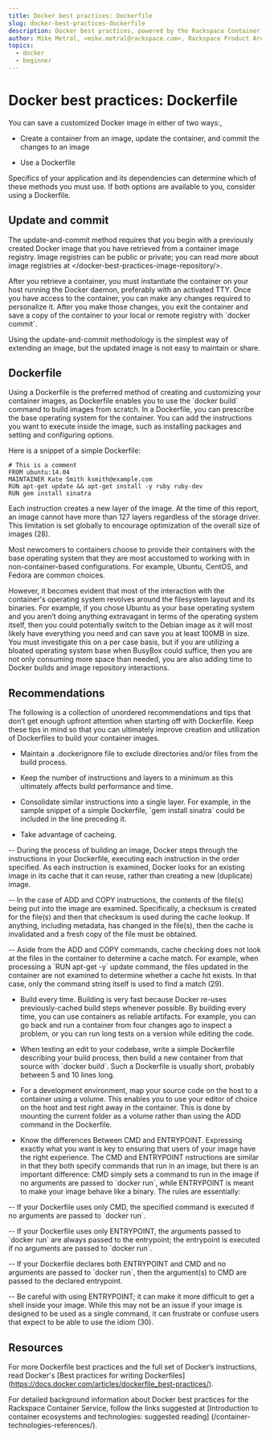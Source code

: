 ```yaml
---
title: Docker best practices: Dockerfile
slug: docker-best-practices-dockerfile
description: Docker best practices, powered by the Rackspace Container Service
author: Mike Metral, <mike.metral@rackspace.com>, Rackspace Product Architect
topics:
  - docker
  - beginner
---
```


# Docker best practices: Dockerfile

You can save a customized Docker image in either of two ways:,

-   Create a container from an image, update the container,
    and commit the changes to an image

-   Use a Dockerfile

Specifics of your application and its dependencies can determine which
of these methods you must use. If both options are available to you,
consider using a Dockerfile.

## Update and commit

The update-and-commit method requires that you begin with a previously created
Docker image that you have retrieved from a container
image registry. Image registries can be public or private;
you can read more about image registries at
</docker-best-practices-image-repository/>.

After you retrieve a container, you must
instantiate the container on your host
running the Docker daemon, preferably with an activated TTY. Once you
have access to the container, you can make any changes required to
personalize it. After you make those changes, you exit the container and
save a copy of the container to your local or
remote registry with \`docker commit\`.

Using the update-and-commit methodology is the simplest way of
extending an image, but the updated image is not easy to maintain or share.

## Dockerfile

Using a Dockerfile is the preferred method of creating and customizing your
container images, as Dockerfile enables you to use
the \`docker build\` command to
build images from scratch. In a Dockerfile, you can prescribe the base
operating system for the container. You can add the instructions you want to
execute inside the image, such as installing packages and setting and
configuring options.

Here is a snippet of a simple Dockerfile:

    # This is a comment
    FROM ubuntu:14.04
    MAINTAINER Kate Smith ksmith@example.com
    RUN apt-get update && apt-get install -y ruby ruby-dev
    RUN gem install sinatra

Each instruction creates a new layer of the image. At the time of this
report, an image cannot have more than 127 layers regardless of the
storage driver. This limitation is set globally to encourage
optimization of the overall size of images (28).

Most newcomers to containers choose to provide their containers with
the base operating system that they are most accustomed to working with
in non-container-based configurations. For example, Ubuntu, CentOS, and Fedora
are common choices.

However, it becomes evident that most of the interaction with the container's
operating system revolves around the filesystem layout and its binaries.
For example,
if you chose Ubuntu as your base operating system and you aren’t doing anything
extravagant in terms of the operating system itself, then you could potentially
switch to the Debian image as it will most likely have everything you need and
can save you at least 100MB in size. You must investigate this on a per case basis,
but if you are utilizing a bloated operating system base when BusyBox could suffice,
then you are not only consuming more space than needed, you are also adding
time to Docker builds and image repository interactions.

## Recommendations

The following is a collection of unordered recommendations and tips
that don’t get enough upfront attention when starting off with Dockerfile.
Keep these tips in mind so that you can ultimately improve
creation and utilization of Dockerfiles to build your container images.

-   Maintain a .dockerignore file to exclude directories and/or files from
    the build process.

-   Keep the number of instructions and layers to a minimum as this
    ultimately affects build performance and time.

-   Consolidate similar instructions into a single layer.
    For example, in the sample snippet of a simple Dockerfile,
    \`gem install sinatra\` could be included in the line preceding it.

-   Take advantage of cacheing.

--  During the process of building an image, Docker steps
    through the instructions in your Dockerfile, executing each instruction in
    the order specified. As each instruction is examined, Docker looks
    for an existing image in its cache that it can reuse, rather
    than creating a new (duplicate) image.

--  In the case of ADD and COPY instructions, the contents of
    the file(s) being put into the image are examined.
    Specifically, a checksum is created for the file(s) and then that
    checksum is used during the cache lookup. If anything, including metadata, has
    changed in the file(s), then the cache
    is invalidated and a fresh copy of the file must be obtained.

--  Aside from the ADD and COPY commands, cache checking does not
    look at the files in the container to determine a cache match.
    For example, when processing a \`RUN apt-get -y\` update
    command, the files updated in the container are not
    examined to determine whether a cache hit exists. In that case, only
    the command string itself is used to find a match (29).

-   Build every time. Building is very fast because Docker re-uses
    previously-cached build steps whenever possible.
    By building every time, you can use containers as reliable artifacts.
    For example,
    you can go back and run a container from four changes ago to inspect a
    problem, or you can run long tests on a version while editing the code.

-   When testing an edit to your codebase, write a simple Dockerfile
    describing your build process, then
    build a new container from that source with \`docker build\`.
    Such a Dockerfile is usually short, probably between 5 and 10 lines long.

-   For a development environment, map your source code on the host to
    a container using a volume. This enables you to use your editor of
    choice on the host and test right away in the container.
    This is done by mounting the current folder as a volume
    rather than using the ADD command in the Dockerfile.

-   Know the differences Between CMD and ENTRYPOINT.
    Expressing exactly what you want is key
    to ensuring that users of your image have the right experience.
    The CMD and ENTRYPOINT nstructions are similar in that they both specify
    commands that run in an image, but there is an important
    difference: CMD simply sets a command to run in the image if
    no arguments are passed to \`docker run\`, while ENTRYPOINT is
    meant to make your image behave like a binary. The rules are
    essentially:

-- If your Dockerfile uses only CMD, the specified command is executed
   if no arguments are passed to \`docker run\`.

-- If your Dockerfile uses only ENTRYPOINT, the arguments passed to
   \`docker run\` are always passed to the entrypoint; the entrypoint
   is executed if no arguments are passed to \`docker run\`.

-- If your Dockerfile declares both ENTRYPOINT and CMD
   and no arguments are passed to \`docker run\`, then the argument(s)
   to CMD are passed to the declared entrypoint.

-- Be careful with using ENTRYPOINT; it can make it more difficult to
   get a shell inside your image. While this may not be an issue if your
   image is designed to be used as a single command, it can frustrate or
   confuse users that expect to be able to use the idiom (30).

## Resources

For more Dockerfile best practices and the full set of Docker’s instructions,
read Docker's
[Best practices for writing Dockerfiles]
(https://docs.docker.com/articles/dockerfile_best-practices/).

For detailed background information about Docker best practices
for the Rackspace Container Service,
follow the links suggested at
[Introduction to container ecosystems and technologies: suggested reading]
(/container-technologies-references/).
